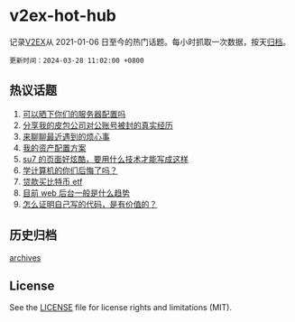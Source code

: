 # v2ex-hot-hub

 记录[V2EX](https://www.v2ex.com/)从 2021-01-06 日至今的热门话题。每小时抓取一次数据，按天[归档](archives)。

`更新时间：2024-03-28 11:02:00 +0800`

## 热议话题

1. [可以晒下你们的服务器配置吗](https://www.v2ex.com/t/1027481)
1. [分享我的皮包公司对公账号被封的真实经历](https://www.v2ex.com/t/1027526)
1. [来聊聊最近遇到的烦心事](https://www.v2ex.com/t/1027398)
1. [我的资产配置方案](https://www.v2ex.com/t/1027429)
1. [su7 的页面好炫酷，要用什么技术才能写成这样](https://www.v2ex.com/t/1027438)
1. [学计算机的你们后悔了吗？](https://www.v2ex.com/t/1027601)
1. [贷款买比特币 etf](https://www.v2ex.com/t/1027626)
1. [目前 web 后台一般是什么趋势](https://www.v2ex.com/t/1027473)
1. [怎么证明自己写的代码，是有价值的？](https://www.v2ex.com/t/1027644)

## 历史归档

[archives](archives)

## License

See the [LICENSE](LICENSE) file for license rights and limitations (MIT).
